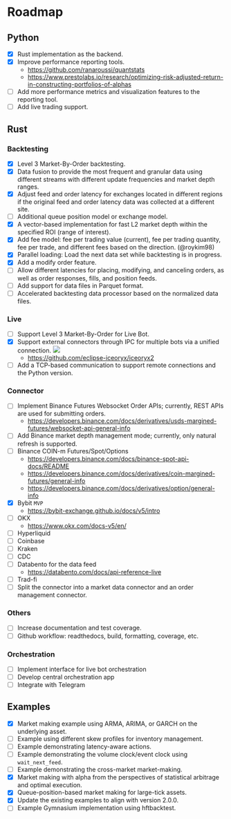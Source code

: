 # Roadmap

## Python
* [X] Rust implementation as the backend.
* [X] Improve performance reporting tools.
  * https://github.com/ranaroussi/quantstats
  * https://www.prestolabs.io/research/optimizing-risk-adjusted-return-in-constructing-portfolios-of-alphas
* [ ] Add more performance metrics and visualization features to the reporting tool.
* [ ] Add live trading support.

## Rust

### Backtesting
* [X] Level 3 Market-By-Order backtesting.
* [X] Data fusion to provide the most frequent and granular data using different streams with different update frequencies and market depth ranges.
* [X] Adjust feed and order latency for exchanges located in different regions if the original feed and order latency data was collected at a different site.
* [ ] Additional queue position model or exchange model.
* [X] A vector-based implementation for fast L2 market depth within the specified ROI (range of interest).
* [X] Add fee model: fee per trading value (current), fee per trading quantity, fee per trade, and different fees based on the direction. (@roykim98)
* [X] Parallel loading: Load the next data set while backtesting is in progress.
* [X] Add a modify order feature.
* [ ] Allow different latencies for placing, modifying, and canceling orders, as well as order responses, fills, and position feeds.
* [ ] Add support for data files in Parquet format.
* [ ] Accelerated backtesting data processor based on the normalized data files.

### Live
* [ ] Support Level 3 Market-By-Order for Live Bot.
* [X] Support external connectors through IPC for multiple bots via a unified connection.
  [<img src="https://raw.githubusercontent.com/nkaz001/hftbacktest/master/docs/images/arch.png">](https://github.com/nkaz001/hftbacktest/tree/master/docs/images/arch.png?raw=true)
  * https://github.com/eclipse-iceoryx/iceoryx2
* [ ] Add a TCP-based communication to support remote connections and the Python version.

### Connector
* [ ] Implement Binance Futures Websocket Order APIs; currently, REST APIs are used for submitting orders.
  * https://developers.binance.com/docs/derivatives/usds-margined-futures/websocket-api-general-info
* [ ] Add Binance market depth management mode; currently, only natural refresh is supported.
* [ ] Binance COIN-m Futures/Spot/Options
  * https://developers.binance.com/docs/binance-spot-api-docs/README
  * https://developers.binance.com/docs/derivatives/coin-margined-futures/general-info
  * https://developers.binance.com/docs/derivatives/option/general-info
* [X] Bybit ``MVP``
  * https://bybit-exchange.github.io/docs/v5/intro
* [ ] OKX
  * https://www.okx.com/docs-v5/en/
* [ ] Hyperliquid
* [ ] Coinbase
* [ ] Kraken
* [ ] CDC
* [ ] Databento for the data feed
  * https://databento.com/docs/api-reference-live
* [ ] Trad-fi
* [ ] Split the connector into a market data connector and an order management connector.

### Others
* [ ] Increase documentation and test coverage.
* [ ] Github workflow: readthedocs, build, formatting, coverage, etc.

### Orchestration
* [ ] Implement interface for live bot orchestration
* [ ] Develop central orchestration app
* [ ] Integrate with Telegram

## Examples
* [X] Market making example using ARMA, ARIMA, or GARCH on the underlying asset.
* [ ] Example using different skew profiles for inventory management.
* [ ] Example demonstrating latency-aware actions.
* [ ] Example demonstrating the volume clock/event clock using `wait_next_feed`.
* [ ] Example demonstrating the cross-market market-making.
* [X] Market making with alpha from the perspectives of statistical arbitrage and optimal execution.
* [X] Queue-position-based market making for large-tick assets.
* [X] Update the existing examples to align with version 2.0.0.
* [ ] Example Gymnasium implementation using hftbacktest.